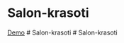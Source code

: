 ﻿# Salon-krasoti
 
[Demo](https://wingleszy.github.io/Salon-krasoti/)
#   S a l o n - k r a s o t i  
 #   S a l o n - k r a s o t i  
 